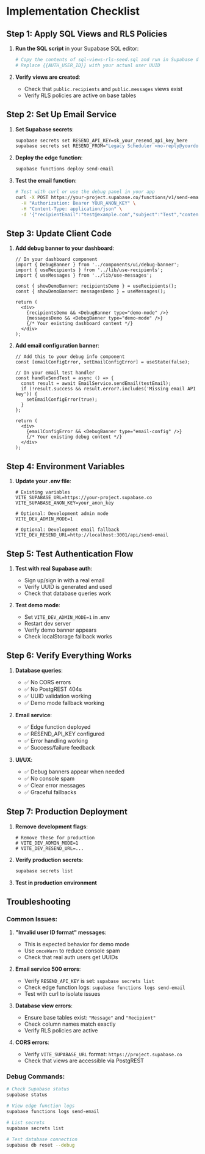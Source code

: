 # Implementation Checklist

## Step 1: Apply SQL Views and RLS Policies

1. **Run the SQL script** in your Supabase SQL editor:
   ```bash
   # Copy the contents of sql-views-rls-seed.sql and run in Supabase dashboard
   # Replace {{AUTH_USER_ID}} with your actual user UUID
   ```

2. **Verify views are created**:
   - Check that `public.recipients` and `public.messages` views exist
   - Verify RLS policies are active on base tables

## Step 2: Set Up Email Service

1. **Set Supabase secrets**:
   ```bash
   supabase secrets set RESEND_API_KEY=sk_your_resend_api_key_here
   supabase secrets set RESEND_FROM="Legacy Scheduler <no-reply@yourdomain.com>"
   ```

2. **Deploy the edge function**:
   ```bash
   supabase functions deploy send-email
   ```

3. **Test the email function**:
   ```bash
   # Test with curl or use the debug panel in your app
   curl -X POST https://your-project.supabase.co/functions/v1/send-email \
     -H "Authorization: Bearer YOUR_ANON_KEY" \
     -H "Content-Type: application/json" \
     -d '{"recipientEmail":"test@example.com","subject":"Test","content":"<p>Test email</p>"}'
   ```

## Step 3: Update Client Code

1. **Add debug banner to your dashboard**:
   ```tsx
   // In your dashboard component
   import { DebugBanner } from '../components/ui/debug-banner';
   import { useRecipients } from '../lib/use-recipients';
   import { useMessages } from '../lib/use-messages';

   const { showDemoBanner: recipientsDemo } = useRecipients();
   const { showDemoBanner: messagesDemo } = useMessages();

   return (
     <div>
       {recipientsDemo && <DebugBanner type="demo-mode" />}
       {messagesDemo && <DebugBanner type="demo-mode" />}
       {/* Your existing dashboard content */}
     </div>
   );
   ```

2. **Add email configuration banner**:
   ```tsx
   // Add this to your debug info component
   const [emailConfigError, setEmailConfigError] = useState(false);

   // In your email test handler
   const handleSendTest = async () => {
     const result = await EmailService.sendEmail(testEmail);
     if (!result.success && result.error?.includes('Missing email API key')) {
       setEmailConfigError(true);
     }
   };

   return (
     <div>
       {emailConfigError && <DebugBanner type="email-config" />}
       {/* Your existing debug content */}
     </div>
   );
   ```

## Step 4: Environment Variables

1. **Update your .env file**:
   ```env
   # Existing variables
   VITE_SUPABASE_URL=https://your-project.supabase.co
   VITE_SUPABASE_ANON_KEY=your_anon_key

   # Optional: Development admin mode
   VITE_DEV_ADMIN_MODE=1

   # Optional: Development email fallback
   VITE_DEV_RESEND_URL=http://localhost:3001/api/send-email
   ```

## Step 5: Test Authentication Flow

1. **Test with real Supabase auth**:
   - Sign up/sign in with a real email
   - Verify UUID is generated and used
   - Check that database queries work

2. **Test demo mode**:
   - Set `VITE_DEV_ADMIN_MODE=1` in .env
   - Restart dev server
   - Verify demo banner appears
   - Check localStorage fallback works

## Step 6: Verify Everything Works

1. **Database queries**:
   - ✅ No CORS errors
   - ✅ No PostgREST 404s
   - ✅ UUID validation working
   - ✅ Demo mode fallback working

2. **Email service**:
   - ✅ Edge function deployed
   - ✅ RESEND_API_KEY configured
   - ✅ Error handling working
   - ✅ Success/failure feedback

3. **UI/UX**:
   - ✅ Debug banners appear when needed
   - ✅ No console spam
   - ✅ Clear error messages
   - ✅ Graceful fallbacks

## Step 7: Production Deployment

1. **Remove development flags**:
   ```env
   # Remove these for production
   # VITE_DEV_ADMIN_MODE=1
   # VITE_DEV_RESEND_URL=...
   ```

2. **Verify production secrets**:
   ```bash
   supabase secrets list
   ```

3. **Test in production environment**

## Troubleshooting

### Common Issues:

1. **"Invalid user ID format" messages**:
   - This is expected behavior for demo mode
   - Use `onceWarn` to reduce console spam
   - Check that real auth users get UUIDs

2. **Email service 500 errors**:
   - Verify `RESEND_API_KEY` is set: `supabase secrets list`
   - Check edge function logs: `supabase functions logs send-email`
   - Test with curl to isolate issues

3. **Database view errors**:
   - Ensure base tables exist: `"Message"` and `"Recipient"`
   - Check column names match exactly
   - Verify RLS policies are active

4. **CORS errors**:
   - Verify `VITE_SUPABASE_URL` format: `https://project.supabase.co`
   - Check that views are accessible via PostgREST

### Debug Commands:

```bash
# Check Supabase status
supabase status

# View edge function logs
supabase functions logs send-email

# List secrets
supabase secrets list

# Test database connection
supabase db reset --debug
```




